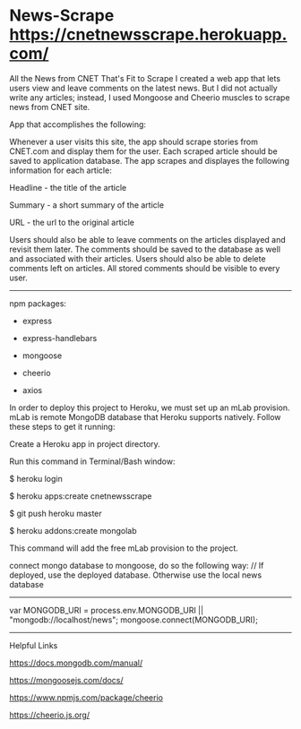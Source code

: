 # News-Scrape https://cnetnewsscrape.herokuapp.com/
All the News from CNET That's Fit to Scrape
I created a web app that lets users view and leave comments on the latest news. But I did not actually write any articles; instead, I used Mongoose and Cheerio muscles to scrape news from CNET site.

App that accomplishes the following:

Whenever a user visits this site, the app should scrape stories from CNET.com and display them for the user. Each scraped article should be saved to application database. The app scrapes and displayes the following information for each article:

Headline - the title of the article

Summary - a short summary of the article

URL - the url to the original article

Users should also be able to leave comments on the articles displayed and revisit them later. The comments should be saved to the database as well and associated with their articles. Users should also be able to delete comments left on articles. All stored comments should be visible to every user.

________________
npm packages:

* express

* express-handlebars

* mongoose

* cheerio

* axios

In order to deploy this project to Heroku, we must set up an mLab provision. mLab is remote MongoDB database that Heroku supports natively. 
Follow these steps to get it running:

Create a Heroku app in project directory.

Run this command in Terminal/Bash window:

$ heroku login

$ heroku apps:create cnetnewsscrape

$ git push heroku master

$ heroku addons:create mongolab

This command will add the free mLab provision to the project.

connect mongo database to mongoose, do so the following way:
// If deployed, use the deployed database. Otherwise use the local news database
***
var MONGODB_URI = process.env.MONGODB_URI || "mongodb://localhost/news";
mongoose.connect(MONGODB_URI);
***

Helpful Links

https://docs.mongodb.com/manual/

https://mongoosejs.com/docs/

https://www.npmjs.com/package/cheerio

https://cheerio.js.org/

